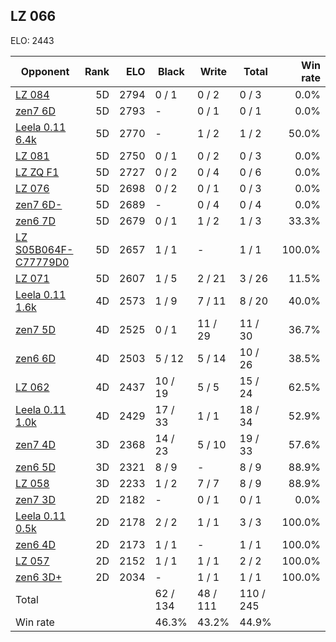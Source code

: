 ## LZ 066 ##

ELO: 2443

Opponent | Rank | ELO | Black | Write | Total | Win rate
---------|-----:|----:|-------|-------|-------|-------:
[LZ 084](LZ%20084.md) | 5D | 2794 | 0 / 1 | 0 / 2 | 0 / 3 | 0.0%
[zen7 6D](zen7%206D.md) | 5D | 2793 | - | 0 / 1 | 0 / 1 | 0.0%
[Leela 0.11 6.4k](Leela%200.11%206.4k.md) | 5D | 2770 | - | 1 / 2 | 1 / 2 | 50.0%
[LZ 081](LZ%20081.md) | 5D | 2750 | 0 / 1 | 0 / 2 | 0 / 3 | 0.0%
[LZ ZQ F1](LZ%20ZQ%20F1.md) | 5D | 2727 | 0 / 2 | 0 / 4 | 0 / 6 | 0.0%
[LZ 076](LZ%20076.md) | 5D | 2698 | 0 / 2 | 0 / 1 | 0 / 3 | 0.0%
[zen7 6D-](zen7%206D-.md) | 5D | 2689 | - | 0 / 4 | 0 / 4 | 0.0%
[zen6 7D](zen6%207D.md) | 5D | 2679 | 0 / 1 | 1 / 2 | 1 / 3 | 33.3%
[LZ S05B064F-C77779D0](LZ%20S05B064F-C77779D0.md) | 5D | 2657 | 1 / 1 | - | 1 / 1 | 100.0%
[LZ 071](LZ%20071.md) | 5D | 2607 | 1 / 5 | 2 / 21 | 3 / 26 | 11.5%
[Leela 0.11 1.6k](Leela%200.11%201.6k.md) | 4D | 2573 | 1 / 9 | 7 / 11 | 8 / 20 | 40.0%
[zen7 5D](zen7%205D.md) | 4D | 2525 | 0 / 1 | 11 / 29 | 11 / 30 | 36.7%
[zen6 6D](zen6%206D.md) | 4D | 2503 | 5 / 12 | 5 / 14 | 10 / 26 | 38.5%
[LZ 062](LZ%20062.md) | 4D | 2437 | 10 / 19 | 5 / 5 | 15 / 24 | 62.5%
[Leela 0.11 1.0k](Leela%200.11%201.0k.md) | 4D | 2429 | 17 / 33 | 1 / 1 | 18 / 34 | 52.9%
[zen7 4D](zen7%204D.md) | 3D | 2368 | 14 / 23 | 5 / 10 | 19 / 33 | 57.6%
[zen6 5D](zen6%205D.md) | 3D | 2321 | 8 / 9 | - | 8 / 9 | 88.9%
[LZ 058](LZ%20058.md) | 3D | 2233 | 1 / 2 | 7 / 7 | 8 / 9 | 88.9%
[zen7 3D](zen7%203D.md) | 2D | 2182 | - | 0 / 1 | 0 / 1 | 0.0%
[Leela 0.11 0.5k](Leela%200.11%200.5k.md) | 2D | 2178 | 2 / 2 | 1 / 1 | 3 / 3 | 100.0%
[zen6 4D](zen6%204D.md) | 2D | 2173 | 1 / 1 | - | 1 / 1 | 100.0%
[LZ 057](LZ%20057.md) | 2D | 2152 | 1 / 1 | 1 / 1 | 2 / 2 | 100.0%
[zen6 3D+](zen6%203D+.md) | 2D | 2034 | - | 1 / 1 | 1 / 1 | 100.0%
Total | | | 62 / 134 | 48 / 111 | 110 / 245 | 
Win rate| | | 46.3% | 43.2% | 44.9% | 
